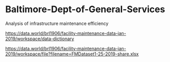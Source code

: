 # Baltimore-Dept-of-General-Services
Analysis of infrastructure maintenance efficiency

https://data.world/brl1906/facility-maintenance-data-jan-2019/workspace/data-dictionary

https://data.world/brl1906/facility-maintenance-data-jan-2019/workspace/file?filename=FMDataset1-25-2019-share.xlsx
